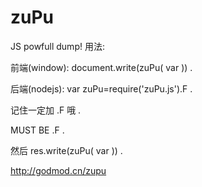 zuPu
====

JS powfull dump!
用法:

前端(window): document.write(zuPu( var )) .

后端(nodejs): var zuPu=require('zuPu.js').F .

记住一定加 .F 哦 .

MUST BE .F  .

然后 res.write(zuPu( var )) .

http://godmod.cn/zupu

